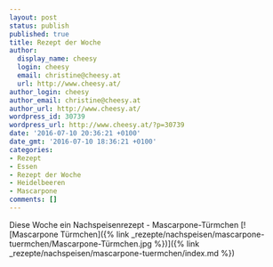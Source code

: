```yaml
---
layout: post
status: publish
published: true
title: Rezept der Woche
author:
  display_name: cheesy
  login: cheesy
  email: christine@cheesy.at
  url: http://www.cheesy.at/
author_login: cheesy
author_email: christine@cheesy.at
author_url: http://www.cheesy.at/
wordpress_id: 30739
wordpress_url: http://www.cheesy.at/?p=30739
date: '2016-07-10 20:36:21 +0100'
date_gmt: '2016-07-10 18:36:21 +0100'
categories:
- Rezept
- Essen
- Rezept der Woche
- Heidelbeeren
- Mascarpone
comments: []
---
```

Diese Woche ein Nachspeisenrezept - Mascarpone-Türmchen
[![Mascarpone Türmchen]({% link _rezepte/nachspeisen/mascarpone-tuermchen/Mascarpone-Türmchen.jpg %})]({% link _rezepte/nachspeisen/mascarpone-tuermchen/index.md %})
